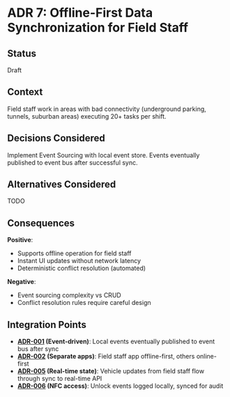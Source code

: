 # ADR 7: Offline-First Data Synchronization for Field Staff

## Status

Draft

## Context

Field staff work in areas with bad connectivity (underground parking, tunnels, suburban areas) executing 20+ tasks per shift.

## Decisions Considered

Implement Event Sourcing with local event store. Events eventually published to event bus after successful sync.

## Alternatives Considered

TODO

## Consequences

**Positive**:
- Supports offline operation for field staff
- Instant UI updates without network latency
- Deterministic conflict resolution (automated)

**Negative**:
- Event sourcing complexity vs CRUD
- Conflict resolution rules require careful design

## Integration Points

- **[ADR-001](ADR-001-event-driven-architecture-microservices.md) (Event-driven)**: Local events eventually published to event bus after sync
- **[ADR-002](ADR-002-separate-apps-for-user-roles.md) (Separate apps)**: Field staff app offline-first, others online-first
- **[ADR-005](ADR-005-real-time-vehicle-state-distribution.md) (Real-time state)**: Vehicle updates from field staff flow through sync to real-time API
- **[ADR-006](ADR-006-nfc-access-control-system.md) (NFC access)**: Unlock events logged locally, synced for audit
